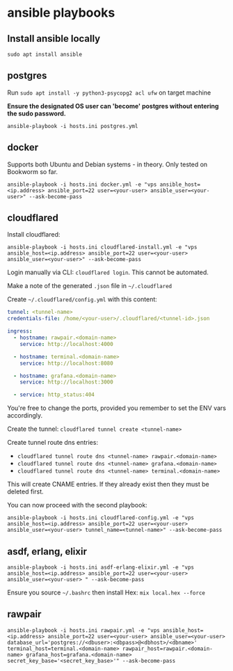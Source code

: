 # ansible playbooks

## Install ansible locally

`sudo apt install ansible`

## postgres

Run `sudo apt install -y python3-psycopg2 acl ufw` on target machine

**Ensure the designated OS user can 'become' postgres without entering the sudo password.**

`ansible-playbook -i hosts.ini postgres.yml`

## docker

Supports both Ubuntu and Debian systems - in theory. Only tested on Bookworm so far.

`ansible-playbook -i hosts.ini docker.yml -e "vps ansible_host=<ip.address> ansible_port=22 user=<your-user> ansible_user=<your-user>" --ask-become-pass`

## cloudflared

Install cloudflared:

`ansible-playbook -i hosts.ini cloudflared-install.yml -e "vps ansible_host=<ip.address> ansible_port=22 user=<your-user> ansible_user=<your-user>" --ask-become-pass`

Login manually via CLI: `cloudflared login`. This cannot be automated.

Make a note of the generated `.json` file in `~/.cloudflared`

Create `~/.cloudflared/config.yml` with this content:

```yaml
tunnel: <tunnel-name>
credentials-file: /home/<your-user>/.cloudflared/<tunnel-id>.json

ingress:
  - hostname: rawpair.<domain-name>
    service: http://localhost:4000

  - hostname: terminal.<domain-name>
    service: http://localhost:8080

  - hostname: grafana.<domain-name>
    service: http://localhost:3000

  - service: http_status:404
```

You're free to change the ports, provided you remember to set the ENV vars accordingly.


Create the tunnel: `cloudflared tunnel create <tunnel-name>`

Create tunnel route dns entries:

- `cloudflared tunnel route dns <tunnel-name> rawpair.<domain-name>`
- `cloudflared tunnel route dns <tunnel-name> grafana.<domain-name>`
- `cloudflared tunnel route dns <tunnel-name> terminal.<domain-name>`

This will create CNAME entries. If they already exist then they must be deleted first.

You can now proceed with the second playbook:

`ansible-playbook -i hosts.ini cloudflared-config.yml -e "vps ansible_host=<ip.address> ansible_port=22 user=<your-user> ansible_user=<your-user> tunnel_name=<tunnel-name>" --ask-become-pass`

## asdf, erlang, elixir

`ansible-playbook -i hosts.ini asdf-erlang-elixir.yml -e "vps ansible_host=<ip.address> ansible_port=22 user=<your-user> ansible_user=<your-user> " --ask-become-pass`

Ensure you source `~/.bashrc` then install Hex: `mix local.hex --force`

## rawpair

`ansible-playbook -i hosts.ini rawpair.yml -e "vps ansible_host=<ip.address> ansible_port=22 user=<your-user> ansible_user=<your-user> database_url='postgres://<dbuser>:<dbpass>@<dbhost>/<dbname>' terminal_host=terminal.<domain-name> rawpair_host=rawpair.<domain-name> grafana_host=grafana.<domain-name> secret_key_base='<secret_key_base>'" --ask-become-pass`



